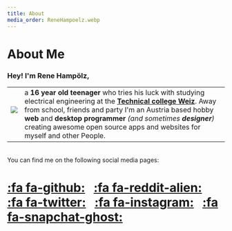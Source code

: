 ```yaml
---
title: About
media_order: ReneHampoelz.webp
---
```


# About Me

### Hey! I'm Rene Hampölz,

|   |   |
| - | - |
| ![](https://hampoelz.net/user/pages/home/_about/ReneHampoelz.webp#profile) <br/> &nbsp; | a **16 year old teenager** who tries his luck with studying electrical engineering at the [**Technical college Weiz**](https://htlweiz.at/). Away from school, friends and party I'm an Austria based hobby **web** and **desktop programmer** _(and sometimes **designer**)_ creating awesome open source apps and websites for myself and other People. |
<br/>
You can find me on the following social media pages:

[:fa fa-github:](https://github.com/hampoelz/) &nbsp; [:fa fa-reddit-alien:](https://www.reddit.com/user/hampoelz/) &nbsp; [:fa fa-twitter:](https://twitter.com/rene_hampi/) &nbsp; [:fa fa-instagram:](https://www.instagram.com/rene_hampi/) &nbsp; [:fa fa-snapchat-ghost:](https://www.snapchat.com/add/rene_hampi/) 
===

<style>
img[src*="#profile"] {
    max-width: 200px;
    height: auto;
}
</style>